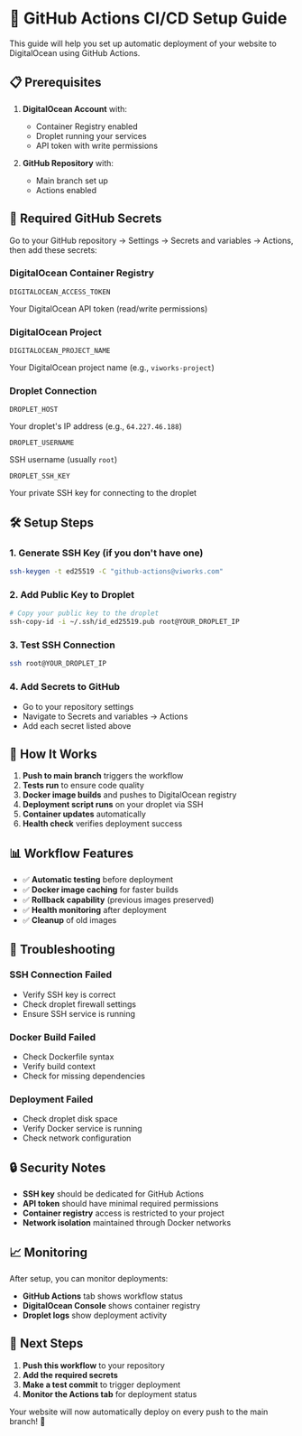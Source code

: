 # 🚀 GitHub Actions CI/CD Setup Guide

This guide will help you set up automatic deployment of your website to DigitalOcean using GitHub Actions.

## 📋 **Prerequisites**

1. **DigitalOcean Account** with:
   - Container Registry enabled
   - Droplet running your services
   - API token with write permissions

2. **GitHub Repository** with:
   - Main branch set up
   - Actions enabled

## 🔐 **Required GitHub Secrets**

Go to your GitHub repository → Settings → Secrets and variables → Actions, then add these secrets:

### **DigitalOcean Container Registry**
```
DIGITALOCEAN_ACCESS_TOKEN
```
Your DigitalOcean API token (read/write permissions)

### **DigitalOcean Project**
```
DIGITALOCEAN_PROJECT_NAME
```
Your DigitalOcean project name (e.g., `viworks-project`)

### **Droplet Connection**
```
DROPLET_HOST
```
Your droplet's IP address (e.g., `64.227.46.188`)

```
DROPLET_USERNAME
```
SSH username (usually `root`)

```
DROPLET_SSH_KEY
```
Your private SSH key for connecting to the droplet

## 🛠️ **Setup Steps**

### **1. Generate SSH Key (if you don't have one)**
```bash
ssh-keygen -t ed25519 -C "github-actions@viworks.com"
```

### **2. Add Public Key to Droplet**
```bash
# Copy your public key to the droplet
ssh-copy-id -i ~/.ssh/id_ed25519.pub root@YOUR_DROPLET_IP
```

### **3. Test SSH Connection**
```bash
ssh root@YOUR_DROPLET_IP
```

### **4. Add Secrets to GitHub**
- Go to your repository settings
- Navigate to Secrets and variables → Actions
- Add each secret listed above

## 🔄 **How It Works**

1. **Push to main branch** triggers the workflow
2. **Tests run** to ensure code quality
3. **Docker image builds** and pushes to DigitalOcean registry
4. **Deployment script runs** on your droplet via SSH
5. **Container updates** automatically
6. **Health check** verifies deployment success

## 📊 **Workflow Features**

- ✅ **Automatic testing** before deployment
- ✅ **Docker image caching** for faster builds
- ✅ **Rollback capability** (previous images preserved)
- ✅ **Health monitoring** after deployment
- ✅ **Cleanup** of old images

## 🚨 **Troubleshooting**

### **SSH Connection Failed**
- Verify SSH key is correct
- Check droplet firewall settings
- Ensure SSH service is running

### **Docker Build Failed**
- Check Dockerfile syntax
- Verify build context
- Check for missing dependencies

### **Deployment Failed**
- Check droplet disk space
- Verify Docker service is running
- Check network configuration

## 🔒 **Security Notes**

- **SSH key** should be dedicated for GitHub Actions
- **API token** should have minimal required permissions
- **Container registry** access is restricted to your project
- **Network isolation** maintained through Docker networks

## 📈 **Monitoring**

After setup, you can monitor deployments:
- **GitHub Actions** tab shows workflow status
- **DigitalOcean Console** shows container registry
- **Droplet logs** show deployment activity

## 🎯 **Next Steps**

1. **Push this workflow** to your repository
2. **Add the required secrets**
3. **Make a test commit** to trigger deployment
4. **Monitor the Actions tab** for deployment status

Your website will now automatically deploy on every push to the main branch! 🎉
